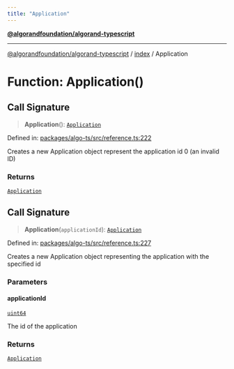 ```yaml
---
title: "Application"
---
```


[**@algorandfoundation/algorand-typescript**](../../README.md)

***

[@algorandfoundation/algorand-typescript](../../README.md) / [index](../README.md) / Application

# Function: Application()

## Call Signature

> **Application**(): [`Application`](../type-aliases/Application.md)

Defined in: [packages/algo-ts/src/reference.ts:222](https://github.com/algorandfoundation/puya-ts/blob/main/packages/algo-ts/src/reference.ts#L222)

Creates a new Application object represent the application id 0 (an invalid ID)

### Returns

[`Application`](../type-aliases/Application.md)

## Call Signature

> **Application**(`applicationId`): [`Application`](../type-aliases/Application.md)

Defined in: [packages/algo-ts/src/reference.ts:227](https://github.com/algorandfoundation/puya-ts/blob/main/packages/algo-ts/src/reference.ts#L227)

Creates a new Application object representing the application with the specified id

### Parameters

#### applicationId

[`uint64`](../type-aliases/uint64.md)

The id of the application

### Returns

[`Application`](../type-aliases/Application.md)
